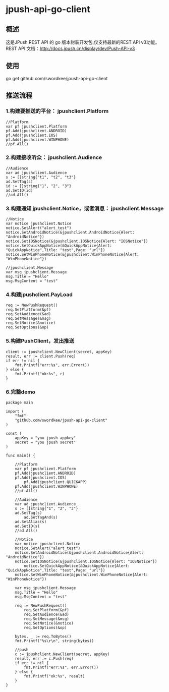 jpush-api-go-client
===================

概述
----------------------------------- 
   这是JPush REST API 的 go 版本封装开发包,仅支持最新的REST API v3功能。
   REST API 文档：http://docs.jpush.cn/display/dev/Push-API-v3
  

使用  
----------------------------------- 
   go get github.com/swordkee/jpush-api-go-client
   
   
推送流程  
----------------------------------- 
### 1.构建要推送的平台： jpushclient.Platform
	//Platform
	var pf jpushclient.Platform
	pf.Add(jpushclient.ANDROID)
	pf.Add(jpushclient.IOS)
	pf.Add(jpushclient.WINPHONE)
	//pf.All()
      
### 2.构建接收听众： jpushclient.Audience
	//Audience
	var ad jpushclient.Audience
	s := []string{"t1", "t2", "t3"}
	ad.SetTag(s)
	id := []string{"1", "2", "3"}
	ad.SetID(id)
	//ad.All()
      
### 3.构建通知 jpushclient.Notice，或者消息： jpushclient.Message
      
	//Notice
	var notice jpushclient.Notice
	notice.SetAlert("alert_test")
	notice.SetAndroidNotice(&jpushclient.AndroidNotice{Alert: "AndroidNotice"})
	notice.SetIOSNotice(&jpushclient.IOSNotice{Alert: "IOSNotice"})
	notice.SetQuickAppNotice(&QuickAppNotice{Alert: "QuickAppNotice",Title: "test",Page: "url"})
	notice.SetWinPhoneNotice(&jpushclient.WinPhoneNotice{Alert: "WinPhoneNotice"})
      
    //jpushclient.Message
    var msg jpushclient.Message
	msg.Title = "Hello"
	msg.MsgContent = "test"
      
### 4.构建jpushclient.PayLoad
    req := NewPushRequest()
	req.SetPlatform(&pf)
	req.SetAudience(&ad)
	req.SetMessage(&msg)
	req.SetNotice(&notice)
	req.SetOptions(&op)
      
      
### 5.构建PushClient，发出推送
	client := jpushclient.NewClient(secret, appKey)
	result, err := client.Push(req)
	if err != nil {
		fmt.Printf("err:%s", err.Error())
	} else {
		fmt.Printf("ok:%s", r)
	}

  
### 6.完整demo
    package main

	import (
		"fmt"
		"github.com/swordkee/jpush-api-go-client"
	)

	const (
		appKey = "you jpush appkey"
		secret = "you jpush secret"
	)

	func main() {

		//Platform
		var pf jpushclient.Platform
		pf.Add(jpushclient.ANDROID)
		pf.Add(jpushclient.IOS)
            pf.Add(jpushclient.QUICKAPP)
		pf.Add(jpushclient.WINPHONE)
		//pf.All()

		//Audience
		var ad jpushclient.Audience
		s := []string{"1", "2", "3"}
		ad.SetTag(s)
            ad.SetTagAnd(s)
		ad.SetAlias(s)
		ad.SetID(s)
		//ad.All()

		//Notice
		var notice jpushclient.Notice
		notice.SetAlert("alert_test")
		notice.SetAndroidNotice(&jpushclient.AndroidNotice{Alert: "AndroidNotice"})
		notice.SetIOSNotice(&jpushclient.IOSNotice{Alert: "IOSNotice"})
            notice.SetQuickAppNotice(&QuickAppNotice{Alert: "QuickAppNotice",Title: "test",Page: "url"})
		notice.SetWinPhoneNotice(&jpushclient.WinPhoneNotice{Alert: "WinPhoneNotice"})

		var msg jpushclient.Message
		msg.Title = "Hello"
		msg.MsgContent = "test"

		req := NewPushRequest()
            req.SetPlatform(&pf)
	        req.SetAudience(&ad)
	        req.SetMessage(&msg)
	        req.SetNotice(&notice)
            req.SetOptions(&op)

		bytes, _ := req.ToBytes()
		fmt.Printf("%s\r\n", string(bytes))

		//push
		c := jpushclient.NewClient(secret, appKey)
		result, err := c.Push(req)
		if err != nil {
			fmt.Printf("err:%s", err.Error())
		} else {
			fmt.Printf("ok:%s", result)
		}
	}

